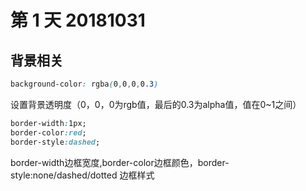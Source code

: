 # 第 1 天 20181031
## 背景相关
``` css
background-color: rgba(0,0,0,0.3)
```
设置背景透明度（0，0，0为rgb值，最后的0.3为alpha值，值在0~1之间）
``` css
border-width:1px;
border-color:red;
border-style:dashed;
```
border-width边框宽度,border-color边框颜色，border-style:none/dashed/dotted 边框样式
